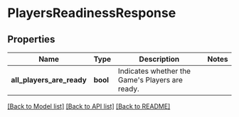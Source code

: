 # PlayersReadinessResponse

## Properties

Name | Type | Description | Notes
------------ | ------------- | ------------- | -------------
**all_players_are_ready** | **bool** | Indicates whether the Game's Players are ready. | 

[[Back to Model list]](../README.md#documentation-for-models) [[Back to API list]](../README.md#documentation-for-api-endpoints) [[Back to README]](../README.md)


